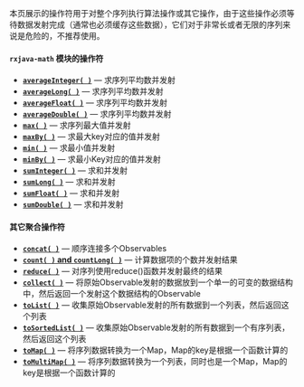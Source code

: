 本页展示的操作符用于对整个序列执行算法操作或其它操作，由于这些操作必须等待数据发射完成（通常也必须缓存这些数据），它们对于非常长或者无限的序列来说是危险的，不推荐使用。

#### `rxjava-math` 模块的操作符
* [**`averageInteger( )`**](Mathematical.md#Average) — 求序列平均数并发射
* [**`averageLong( )`**](Mathematical.md#Average) — 求序列平均数并发射
* [**`averageFloat( )`**](Mathematical.md#Average) — 求序列平均数并发射
* [**`averageDouble( )`**](Mathematical.md#Average) — 求序列平均数并发射
* [**`max( )`**](Mathematical.md#Max) — 求序列最大值并发射
* [**`maxBy( )`**](Mathematical.md#Max) — 求最大key对应的值并发射
* [**`min( )`**](Mathematical.md#Min) — 求最小值并发射
* [**`minBy( )`**](Mathematical.md#Min) — 求最小Key对应的值并发射
* [**`sumInteger( )`**](Mathematical.md#Sum) — 求和并发射
* [**`sumLong( )`**](Mathematical.md#Sum) — 求和并发射
* [**`sumFloat( )`**](Mathematical.md#Sum) — 求和并发射
* [**`sumDouble( )`**](Mathematical.md#Sum) — 求和并发射

#### 其它聚合操作符
* [**`concat( )`**](Mathematical.md#Concat) — 顺序连接多个Observables
* [**`count( )` and `countLong( )`**](Mathematical.md#Count) — 计算数据项的个数并发射结果
* [**`reduce( )`**](Mathematical.md#Reduce) — 对序列使用reduce()函数并发射最终的结果
* [**`collect( )`**](Mathematical.md#Reduce) — 将原始Observable发射的数据放到一个单一的可变的数据结构中，然后返回一个发射这个数据结构的Observable
* [**`toList( )`**](To.md) — 收集原始Observable发射的所有数据到一个列表，然后返回这个列表
* [**`toSortedList( )`**](To.md) — 收集原始Observable发射的所有数据到一个有序列表，然后返回这个列表
* [**`toMap( )`**](To.md) — 将序列数据转换为一个Map，Map的key是根据一个函数计算的
* [**`toMultiMap( )`**](To.md) — 将序列数据转换为一个列表，同时也是一个Map，Map的key是根据一个函数计算的
